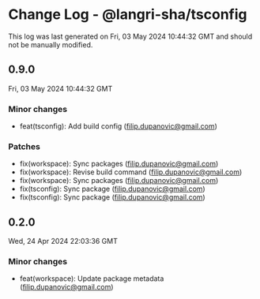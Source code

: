 # Change Log - @langri-sha/tsconfig

This log was last generated on Fri, 03 May 2024 10:44:32 GMT and should not be manually modified.

<!-- Start content -->

## 0.9.0

Fri, 03 May 2024 10:44:32 GMT

### Minor changes

- feat(tsconfig): Add build config (filip.dupanovic@gmail.com)

### Patches

- fix(workspace): Sync packages (filip.dupanovic@gmail.com)
- fix(workspace): Revise build command (filip.dupanovic@gmail.com)
- fix(workspace): Sync packages (filip.dupanovic@gmail.com)
- fix(tsconfig): Sync package (filip.dupanovic@gmail.com)
- fix(tsconfig): Sync package (filip.dupanovic@gmail.com)

## 0.2.0

Wed, 24 Apr 2024 22:03:36 GMT

### Minor changes

- feat(workspace): Update package metadata (filip.dupanovic@gmail.com)
